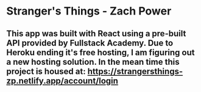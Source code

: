 # Stranger's Things - Zach Power



## This app was built with React using a pre-built API provided by Fullstack Academy. Due to Heroku ending it's free hosting, I am figuring out a new hosting solution. In the mean time this project is housed at: https://strangersthings-zp.netlify.app/account/login
